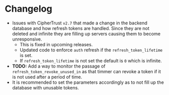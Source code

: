 # Changelog

* Issues with CipherTrust `v2.7` that made a change in the backend database and how refresh tokens are handled. Since they are not deleted and infinite they are filling up servers causing them to become unresponsive.
  * This is fixed in upcoming releases.
  * Updated code to enforce `auth` refresh if the `refresh_token_lifetime` is set.
  * If `refresh_token_lifetime` is not set the default is `0` which is infinite.
* __TODO:__ Add a way to monitor the passage of `refresh_token_revoke_unused_in` as that timmer can revoke a token if it is not used after a period of time.
* It is recommended to set the parameters accordingly as to not fill up the database with unusable tokens.
